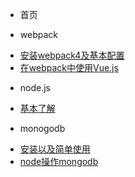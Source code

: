 * 首页 

* webpack

 - [安装webpack4及基本配置](webpack_doc/webpack_01.md)
 - [在webpack中使用Vue.js](webpack_doc/webpack_02.md)

* node.js

 - [基本了解](node.js/01-起步.md)

* monogodb

 - [安装以及简单使用](mongodb/安装及简单使用.md)
 - [node操作mongodb](mongodb/node操作mongodb.md)